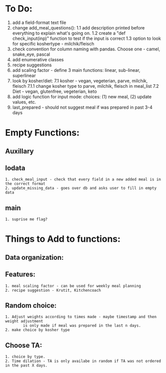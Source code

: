 
# To Do:
1. add a field-format text file
2. change add_meal_questions():
	1.1 add description printed before everything to explain what's going on.
	1.2 create a "def check_input(inp)" function to test if the input is correct
	1.3 option to look for specific koshertype - milchik/fleisch
3. check convention for column naming with pandas. Choose one - camel, snake_eye, pascal
4. add enumerative classes
5. recipe suggestions
6. add scaling factor - define 3 main functions: linear, sub-linear, superlinear
7. look by kosher/diet:
	7.1 kosher - vegan, vegeterian, parve, milchik, fleisch
		7.1.1 change kosher type to parve, milchik, fleisch in meal_list 
	7.2 Diet - vegan, glutenfree, vegeterian, keto
8. add logic function for input mode: choices: (1) new meal, (2) update values, etc.
9. last_prepared - should not suggest meal if was prepared in past 3-4 days

# Empty Functions:
## Auxillary
	
## Iodata
	1. check_meal_input - check that every field in a new added meal is in the correct format
	2. update_missing_data - goes over db and asks user to fill in empty data

## main
	1. suprise me flag?

# Things to Add to functions:

## Data organization:

## Features:
	1. meal scaling factor - can be used for weekly meal planning
	2. recipe suggestion - Krutit, Kitchencoach

## Random choice:
	1. Adjust weights according to times made - maybe timestamp and then weight adjustment
			is only made if meal was prepared in the last n days.
    2. make choice by kosher type

## Choose TA:
	1. choice by type.
	2. Time dilation - TA is only availabe in random if TA was not ordered in the past X days. 

